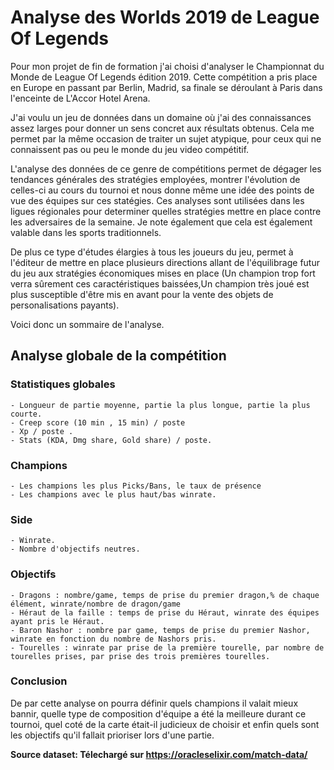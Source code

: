 # Analyse des Worlds 2019 de League Of Legends

Pour mon projet de fin de formation j'ai choisi d'analyser le Championnat du Monde de League Of Legends édition 2019. Cette compétition a pris place en Europe en passant par Berlin, Madrid, sa finale se déroulant à Paris dans l'enceinte de L'Accor Hotel Arena. 

J'ai voulu un jeu de données dans un domaine où j'ai des connaissances assez larges pour donner un sens concret aux résultats obtenus. Cela me permet par la même occasion de traiter un sujet atypique, pour ceux qui ne connaissent pas ou peu le monde du jeu video compétitif. 

L'analyse des données de ce genre de compétitions permet de dégager les tendances générales des stratégies employées, montrer l'évolution de celles-ci au cours du tournoi et nous donne même une idée des points de vue des équipes sur ces statégies. Ces analyses sont utilisées dans les ligues régionales pour determiner quelles stratégies mettre en place contre les adversaires de la semaine. Je note également que cela est également valable dans les sports traditionnels.

De plus ce type d'études élargies à tous les joueurs du jeu, permet à l'éditeur de mettre en place plusieurs directions allant de l'équilibrage futur du jeu aux stratégies économiques mises en place (Un champion trop fort verra sûrement ces caractéristiques baissées,Un champion très joué est plus susceptible d'être mis en avant pour la vente des objets de personalisations payants).

Voici donc un sommaire de l'analyse.

## Analyse globale de la compétition
### Statistiques globales
    - Longueur de partie moyenne, partie la plus longue, partie la plus courte.
    - Creep score (10 min , 15 min) / poste
    - Xp / poste .
    - Stats (KDA, Dmg share, Gold share) / poste.
### Champions
    - Les champions les plus Picks/Bans, le taux de présence
    - Les champions avec le plus haut/bas winrate.
### Side
    - Winrate.
    - Nombre d'objectifs neutres.
### Objectifs
    - Dragons : nombre/game, temps de prise du premier dragon,% de chaque élément, winrate/nombre de dragon/game
    - Héraut de la faille : temps de prise du Héraut, winrate des équipes ayant pris le Héraut.
    - Baron Nashor : nombre par game, temps de prise du premier Nashor, winrate en fonction du nombre de Nashors pris.
    - Tourelles : winrate par prise de la première tourelle, par nombre de tourelles prises, par prise des trois premières tourelles.

### Conclusion
De par cette analyse on pourra définir quels champions il valait mieux bannir, quelle type de composition d'équipe a été la meilleure durant ce tournoi, quel coté de la carte était-il judicieux de choisir et enfin quels sont les objectifs qu'il fallait prioriser lors d'une partie.

**Source dataset: Télechargé sur https://oracleselixir.com/match-data/** 